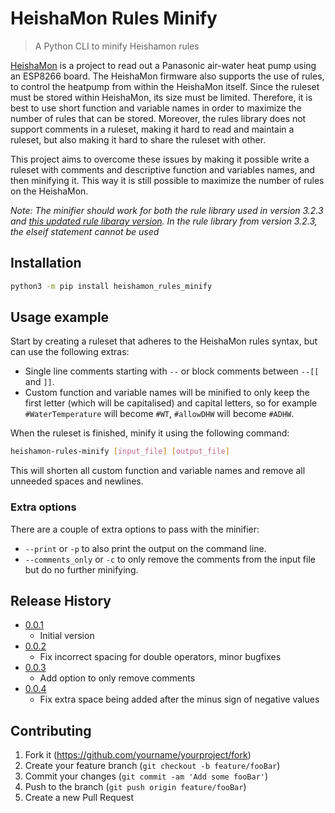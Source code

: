 # HeishaMon Rules Minify
> A Python CLI to minify Heishamon rules

[HeishaMon](https://github.com/Egyras/HeishaMon) is a project to read out a Panasonic air-water heat pump using an ESP8266 board. The HeishaMon firmware also supports the use of rules, to control the heatpump from within the HeishaMon itself. Since the ruleset must be stored within HeishaMon, its size must be limited. Therefore, it is best to use short function and variable names in order to maximize the number of rules that can be stored. Moreover, the rules library does not support comments in a ruleset, making it hard to read and maintain a ruleset, but also making it hard to share the ruleset with other. 

This project aims to overcome these issues by making it possible write a ruleset with comments and descriptive function and variables names, and then minifying it. This way it is still possible to maximize the number of rules on the HeishaMon.

_Note: The minifier should work for both the rule library used in version 3.2.3 and [this updated rule libaray version](https://github.com/IgorYbema/HeishaMon/pull/121). In the rule library from version 3.2.3, the elseif statement cannot be used_

## Installation

```sh
python3 -m pip install heishamon_rules_minify
```

## Usage example

Start by creating a ruleset that adheres to the HeishaMon rules syntax, but can use the following extras:

- Single line comments starting with `--` or block comments between `--[[` and `]]`.
- Custom function and variable names will be minified to only keep the first letter (which will be capitalised) and capital letters, so for example `#WaterTemperature` will become `#WT`, `#allowDHW` will become `#ADHW`.

When the ruleset is finished, minify it using the following command:

```sh
heishamon-rules-minify [input_file] [output_file]
```

This will shorten all custom function and variable names and remove all unneeded spaces and newlines.

### Extra options
There are a couple of extra options to pass with the minifier:
* `--print` or `-p` to also print the output on the command line.
* `--comments_only` or `-c` to only remove the comments from the input file but do no further minifying.

## Release History

* [0.0.1](https://github.com/klaashoekstra94/heishamon_rules_minify/releases/tag/v0.0.1)
    * Initial version
* [0.0.2](https://github.com/klaashoekstra94/heishamon_rules_minify/releases/tag/v0.0.2)
    * Fix incorrect spacing for double operators, minor bugfixes
* [0.0.3](https://github.com/klaashoekstra94/heishamon_rules_minify/releases/tag/v0.0.3)
    * Add option to only remove comments
* [0.0.4](https://github.com/klaashoekstra94/heishamon_rules_minify/releases/tag/v0.0.4)
    * Fix extra space being added after the minus sign of negative values

## Contributing

1. Fork it (<https://github.com/yourname/yourproject/fork>)
2. Create your feature branch (`git checkout -b feature/fooBar`)
3. Commit your changes (`git commit -am 'Add some fooBar'`)
4. Push to the branch (`git push origin feature/fooBar`)
5. Create a new Pull Request
